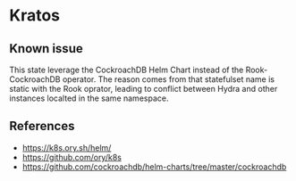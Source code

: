 # Kratos

## Known issue 

This state leverage the CockroachDB Helm Chart instead of the Rook-CockroachDB operator.
The reason comes from that statefulset name is static with the Rook oprator, leading to conflict between Hydra and other instances localted in the same namespace.

## References

* <https://k8s.ory.sh/helm/>
* <https://github.com/ory/k8s>
* <https://github.com/cockroachdb/helm-charts/tree/master/cockroachdb>